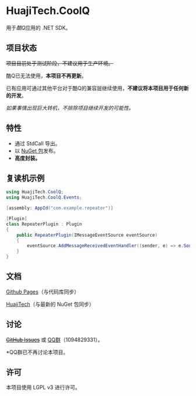 # HuajiTech.CoolQ

用于*酷Q*应用的 .NET SDK。

## 项目状态

~~项目目前处于测试阶段，不建议用于生产环境。~~

酷Q已无法使用，**本项目不再更新**。

已有应用可通过其他平台对于酷Q的兼容层继续使用，**不建议将本项目用于任何新的开发**。

*如果事情出现巨大转机，不排除项目继续开发的可能性。*

## 特性

- 通过 StdCall 导出。
- 以 [NuGet 包](https://www.nuget.org/packages/HuajiTech.CoolQ/)发布。
- **高度封装。**

## 复读机示例

```csharp
using HuajiTech.CoolQ;
using HuajiTech.CoolQ.Events;

[assembly: AppId("com.example.repeater")]

[Plugin]
class RepeaterPlugin : Plugin
{
    public RepeaterPlugin(IMessageEventSource eventSource)
    {
        eventSource.AddMessageReceivedEventHandler((sender, e) => e.Source.Send(e.Message));
    }
}
```

## 文档

[Github Pages](https://huajitech.github.io/coolq-dotnet-sdk/)（与代码库同步）

[HuajiTech](https://www.huajitech.net/docs/coolq-dotnet-sdk/)（与最新的 NuGet 包同步）

## 讨论

~~[GitHub Issues](https://github.com/huajitech/coolq-dotnet-sdk/issues)~~ 或 [QQ群](https://jq.qq.com/?_wv=1027&k=5HPLCyU)（1094829331）。

\*QQ群已不再讨论本项目。

## 许可

本项目使用 LGPL v3 进行许可。
